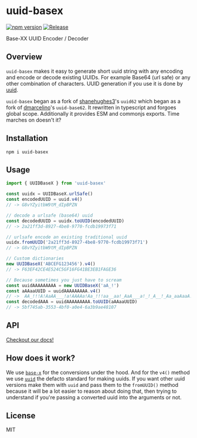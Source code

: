 # uuid-basex
<!-- [![codecov](https://codecov.io/gh/reconbot/uuid-basex/branch/master/graph/badge.svg)](https://codecov.io/gh/reconbot/uuid-basex) -->
[![npm version](https://badge.fury.io/js/uuid-basex.svg)](http://badge.fury.io/js/uuid-basex)
[![Release](https://github.com/reconbot/uuid-basex/actions/workflows/test.yml/badge.svg)](https://github.com/reconbot/uuid-basex/actions/workflows/test.yml)

Base-XX UUID Encoder / Decoder

## Overview

`uuid-basex` makes it easy to generate short uuid string with any encoding and encode or decode existing UUIDs. For example Base64 (url safe) or any other combination of characters. UUID generation if you use it is done by [uuid](https://github.com/kelektiv/node-uuid).

`uuid-basex` began as a fork of [shanehughes3](https://github.com/shanehughes3/uuid62)'s `uuid62` which began as a fork of [dmarcelino](https://github.com/dmarcelino/uuid-base62)'s `uuid-base62`. It rewritten in typescript and forgoes global scope. Additionally it provides ESM and commonjs exports. Time marches on doesn't it?

## Installation
```shell
npm i uuid-basex
```

## Usage

```ts
import { UUIDBaseX } from 'uuid-basex'

const uuidx = UUIDBaseX.urlSafe()
const encodedUUID = uuid.v4()
// -> G8vYZyitbW9tM_dIpBPZN

// decode a urlsafe (base64) uuid
const decodedUUID = uuidx.toUUID(encodedUUID)
// -> 2a21ff3d-8927-4be8-9770-fcdb19973f71

// urlsafe encode an existing traditional uuid
uuidx.fromUUID('2a21ff3d-8927-4be8-9770-fcdb19973f71')
// -> G8vYZyitbW9tM_dIpBPZN

// Custom dictionaries
new UUIDBaseX('ABCEFG123456').v4()
// -> F63EF42CE4E524C5GF16FG41BE3EB1FAGE36

// Because sometimes you just have to scream
const uuidAAAAAAAAA = new UUIDBaseX('aA_!')
const aAAaaUUID = uuidAAAAAAAAA.v4()
// ->  AA_!!!A!AaAA___!a!AAAAa!Aa_!!!aa__aa!_AaA___a!_!_A__!_Aa_aaAaaA!
const decodedAAA = uuidAAAAAAAAA.toUUID(aAAaaUUID)
// -> 5bf745ab-3553-4bf0-a0e4-6a3b9ae48107
```

## API

[Checkout our docs!](https://reconbot.github.io/uuid-basex/classes/uuidbasex.html)

## How does it work?

We use [`base-x`](https://github.com/cryptocoinjs/base-x) for the conversions under the hood. And for the `v4()` method we use [`uuid`](https://github.com/uuidjs/uuid#readme) the defacto standard for making uuids. If you want other uuid versions make them with `uuid` and pass them to the `fromUUID()` method because it will be a lot easier to reason about doing that, then trying to understand if you're passing a converted uuid into the arguments or not.

## License

MIT
